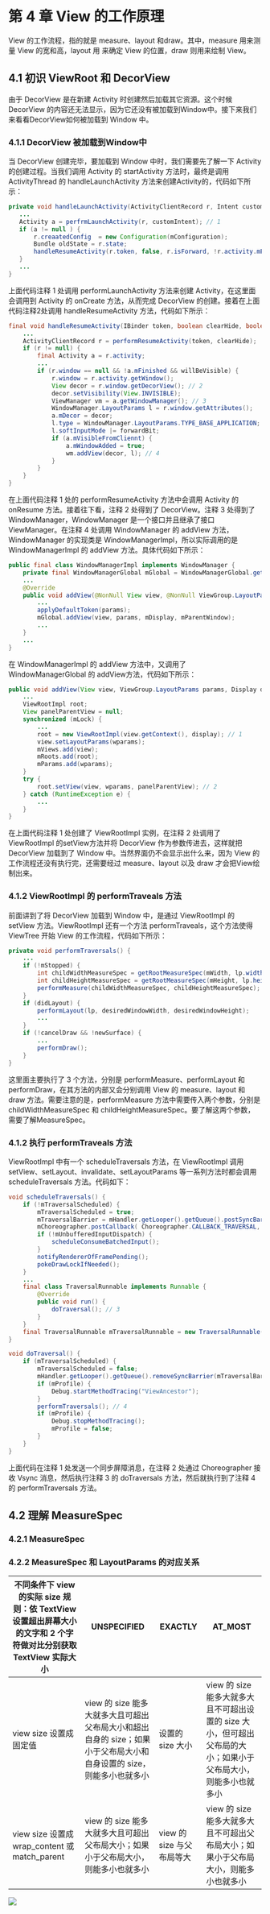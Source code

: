 # 第 4 章 View 的工作原理

View 的工作流程，指的就是 measure、layout 和draw。其中，measure 用来测量 View 的宽和高，layout 用
来确定 View 的位置，draw 则用来绘制 View。

## 4.1 初识 ViewRoot 和 DecorView

由于 DecorView 是在新建 Activity 时创建然后加载其它资源。这个时候 DecorView 的内容还无法显示，因为它还没有被加载到Window中。接下来我们来看看DecorView如何被加载到 Window 中。

### 4.1.1 DecorView 被加载到Window中

当 DecorView 创建完毕，要加载到 Window 中时，我们需要先了解一下 Activity 的创建过程。当我们调用
 Activity 的 startActivity 方法时，最终是调用 ActivityThread 的 handleLaunchActivity 方法来创建Activity的，代码如下所示：

 ```java
 private void handleLaunchActivity(ActivityClientRecord r, Intent customIntent) {
	...
	Activity a = perfrmLaunchActivity(r, customIntent);	// 1
	if (a != null ) {
		r.creaatedConfig  = new Configuration(mConfiguration);
		Bundle oldState = r.state;
		handleResumeActivity(r.token, false, r.isForward, !r.activity.mFinished && !r.startsNotResumed);	// 2
	}
	...
 }
 ```

 上面代码注释 1 处调用 performLaunchActivity 方法来创建 Activity，在这里面会调用到 Activity 的 onCreate 方法，从而完成 DecorView 的创建。接着在上面代码注释2处调用
handleResumeActivity 方法，代码如下所示：

```java
final void handleResumeActivity(IBinder token, boolean clearHide, boolean isForward, boolean reallyResume) {
	...
	ActivityClientRecord r = performResumeActivity(token, clearHide);	// 1
	if (r != null) {
		final Activity a = r.activity;
		...
		if (r.window == null && !a.mFinished && willBeVisible) {
			r.window = r.activity.getWindow();
			View decor = r.window.getDecorView(); // 2
			decor.setVisibility(View.INVISIBLE);
			ViewManager vm = a.getWindowManager(); // 3
			WindowManager.LayoutParams l = r.window.getAttributes();
			a.mDecor = decor;
			l.type = WindowManager.LayoutParams.TYPE_BASE_APPLICATION;
			l.softInputMode |= forwardBit;
			if (a.mVisibleFromCliennt) {
				a.mWindowAdded = true;
				wm.addView(decor, l); // 4
			}
		}
	}
}
```

在上面代码注释 1 处的 performResumeActivity 方法中会调用 Activity 的 onResume 方法。接着往下看，注释 2 处得到了 DecorView。注释 3 处得到了WindowManager，WindowManager 是一个接口并且继承了接口 ViewManager。在注释 4 处调用 WindowManager 的 addView 方法，WindowManager  的实现类是 WindowManagerImpl，所以实际调用的是 WindowManagerImpl 的 addView 方法。具体代码如下所示：

```java
public final class WindowManagerImpl implements WindowManager {
	private final WindowManagerGlobal mGlobal = WindowManagerGlobal.getInstance();
	...
	@Override
	public void addView(@NonNull View view, @NonNull ViewGroup.LayoutParams params) {
		...
		applyDefaultToken(params);
		mGlobal.addView(view, params, mDisplay, mParentWindow);
		...
	}
	...
}
```

在 WindowManagerImpl 的 addView 方法中，又调用了 WindowManagerGlobal 的 addView方法，代码如下所示：

```java
public void addView(View view, ViewGroup.LayoutParams params, Display display, Window parentWindow) {
	...
	ViewRootImpl root;
	View panelParentView = null;
	synchronized (mLock) {
		...
		root = new ViewRootImpl(view.getContext(), display); // 1
		view.setLayoutParams(wparams);
		mViews.add(view);
		mRoots.add(root);
		mParams.add(wparams);
	}
	try {
		root.setView(view, wparams, panelParentView); // 2
	} catch (RuntimeException e) {
		...
	}
}
```

在上面代码注释 1 处创建了 ViewRootImpl 实例，在注释 2 处调用了ViewRootImpl 的setView方法并将
DecorView 作为参数传进去，这样就把 DecorView 加载到了 Window 中。当然界面仍不会显示出什么来，因为
View 的工作流程还没有执行完，还需要经过 measure、layout 以及 draw 才会把View绘制出来。

### 4.1.2 ViewRootlmpl 的 performTraveals 方法

前面讲到了将 DecorView 加载到 Window 中，是通过 ViewRootImpl 的 setView 方法。ViewRootImpl 还有一个方法 performTraveals，这个方法使得 ViewTree 开始 View 的工作流程，代码如下所示：

```java
private void performTraversals() {
	...
	if (!mStopped) {
		int childWidthMeasureSpec = getRootMeasureSpec(mWidth, lp.width);
		int childHeightMeasureSpec = getRootMeasureSpec(mHeight, lp.height);
		performMeasure(childWidthMeasureSpec, childHeightMeasureSpec);
	}
	if (didLayout) {
		performLayout(lp, desiredWindowWidth, desiredWindowHeight);
		...
	}
	if (!cancelDraw && !newSurface) {
		...
		performDraw();
	}
}
```

这里面主要执行了 3 个方法，分别是 performMeasure、performLayout 和 performDraw，在其方法的内部又会分别调用 View 的 measure、layout 和 draw 方法。需要注意的是，performMeasure 方法中需要传入两个参数，分别是 childWidthMeasureSpec 和 childHeightMeasureSpec。要了解这两个参数，需要了解MeasureSpec。

### 4.1.2 执行 performTraveals 方法

ViewRootImpl 中有一个 scheduleTraversals 方法，在 ViewRootImpl 调用 setView、setLayout、invalidate、setLayoutParams 等一系列方法时都会调用 scheduleTraversals 方法。代码如下：

```java
void scheduleTraversals() {
	if (!mTraversalScheduled) {
		mTraversalScheduled = true;
		mTraversalBarrier = mHandler.getLooper().getQueue().postSyncBarrier(); // 1
		mChoreographer.postCallback( Choreographer.CALLBACK_TRAVERSAL, mTraversalRunnable, null); // 2
		if (!mUnbufferedInputDispatch) {
			scheduleConsumeBatchedInput();
		}
		notifyRendererOfFramePending();
		pokeDrawLockIfNeeded();
	}
	...
	final class TraversalRunnable implements Runnable {
		@Override
		public void run() {
			doTraversal(); // 3
		}
	}
	final TraversalRunnable mTraversalRunnable = new TraversalRunnable();
}

void doTraversal() {
	if (mTraversalScheduled) {
		mTraversalScheduled = false;
		mHandler.getLooper().getQueue().removeSyncBarrier(mTraversalBarrier);
		if (mProfile) {
			Debug.startMethodTracing("ViewAncestor");
		}
		performTraversals(); // 4
		if (mProfile) {
			Debug.stopMethodTracing();
			mProfile = false;
		}
	}
}
```

上面代码在注释 1 处发送一个同步屏障消息，在注释 2 处通过 Choreographer 接收 Vsync 消息，然后执行注释 3 的 doTraversals 方法，然后就执行到了注释 4 的 performTraversals 方法。

## 4.2 理解 MeasureSpec
### 4.2.1 MeasureSpec
### 4.2.2 MeasureSpec 和 LayoutParams 的对应关系

| 不同条件下 view 的实际 size 规则：依 TextView 设置超出屏幕大小的文字和 2 个字符做对比分别获取 TextView 实际大小 | UNSPECIFIED | EXACTLY | AT_MOST |
|---------------------------------------------------------------------------|--|--|--|
| view size 设置成固定值                                                          | view 的 size 能多大就多大且可超出父布局大小和超出自身的 size；如果小于父布局大小和自身设置的 size，则能多小也就多小 | 设置的 size 大小 | view 的 size 能多大就多大且不可超出设置的 size 大小，但可超出父布局的大小；如果小于父布局大小，则能多小也就多小 |
| view size 设置成 wrap_content 或 match_parent                                 | view 的 size 能多大就多大且可超出父布局大小；如果小于父布局大小，则能多小也就多小 | view 的 size 与父布局等大 | view 的 size 能多大就多大且不可超出父布局大小；如果小于父布局大小，则能多小也就多小 |

![](./images/4_001.png)
